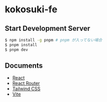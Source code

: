 # kokosuki-fe

## Start Development Server

```bash
$ npm install -g pnpm # pnpm が入ってない場合
$ pnpm install 
$ pnpm dev
```

## Documents

- [React](https://ja.react.dev/reference/react)
- [React Router](https://reactrouter.com/en/main/)
- [Tailwind CSS](https://tailwindcss.com/docs/installation)
- [Vite](https://vitejs.dev/guide/)
